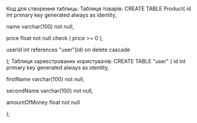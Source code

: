 Код для створення таблиць:
Таблиця товарів:
CREATE TABLE Product(
id int primary key generated always as identity,

name varchar(100) not null,

price float not null check ( price >= 0 ),

userId int references "user"(id) on delete cascade

);
Таблиця зареєстрованих користувачів:
CREATE TABLE "user" (
id int primary key generated always as identity,

firstName varchar(100) not null,

secondName varchar(100) not null,

amountOfMoney float not null

);
